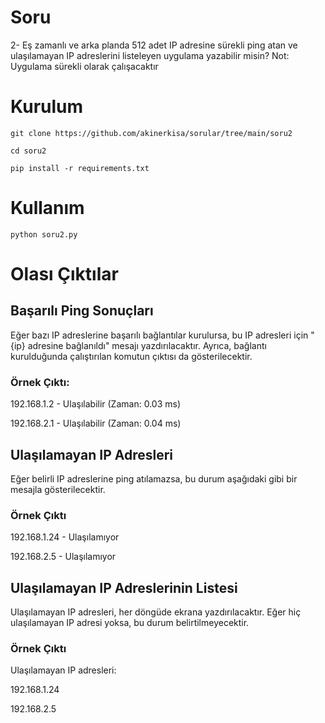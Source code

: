 # Soru
2- Eş zamanlı ve arka planda 512 adet IP adresine sürekli ping atan ve ulaşılamayan
IP adreslerini listeleyen uygulama yazabilir misin? Not: Uygulama sürekli olarak
çalışacaktır

# Kurulum
<p><code>git clone https://github.com/akinerkisa/sorular/tree/main/soru2</code></p>
<p><code>cd soru2</code></p>
<p><code>pip install -r requirements.txt</code></p>

# Kullanım
<p><code>python soru2.py</code></p>

# Olası Çıktılar
## Başarılı Ping Sonuçları
Eğer bazı IP adreslerine başarılı bağlantılar kurulursa, bu IP adresleri için "{ip} adresine bağlanıldı" mesajı yazdırılacaktır. Ayrıca, bağlantı kurulduğunda çalıştırılan komutun çıktısı da gösterilecektir.
### Örnek Çıktı:
<p>192.168.1.2 - Ulaşılabilir (Zaman: 0.03 ms)</p>
<p>192.168.2.1 - Ulaşılabilir (Zaman: 0.04 ms)</p>

## Ulaşılamayan IP Adresleri
Eğer belirli IP adreslerine ping atılamazsa, bu durum aşağıdaki gibi bir mesajla gösterilecektir.

### Örnek Çıktı 
<p>192.168.1.24 - Ulaşılamıyor</p>
<p>192.168.2.5 - Ulaşılamıyor</p>

## Ulaşılamayan IP Adreslerinin Listesi
Ulaşılamayan IP adresleri, her döngüde ekrana yazdırılacaktır. Eğer hiç ulaşılamayan IP adresi yoksa, bu durum belirtilmeyecektir.
### Örnek Çıktı
<p>Ulaşılamayan IP adresleri:</p>
<p>192.168.1.24</p>
<p>192.168.2.5</p>




